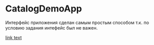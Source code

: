 # CatalogDemoApp

Интерфейс приложения сделан самым простым способом т.к. по условию задания интефейс был не важен.

<a href="/hhapp">link text</a> 
